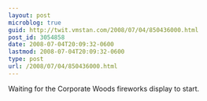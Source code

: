 ```yaml
---
layout: post
microblog: true
guid: http://twit.vmstan.com/2008/07/04/850436000.html
post_id: 3054858
date: 2008-07-04T20:09:32-0600
lastmod: 2008-07-04T20:09:32-0600
type: post
url: /2008/07/04/850436000.html
---
```

Waiting for the Corporate Woods fireworks display to start.
